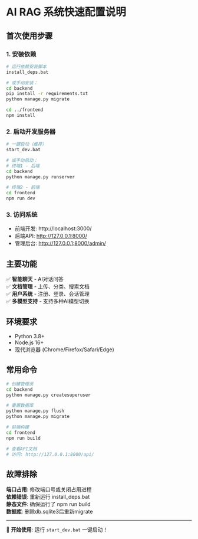 # AI RAG 系统快速配置说明

## 首次使用步骤

### 1. 安装依赖
```bash
# 运行依赖安装脚本
install_deps.bat

# 或手动安装：
cd backend
pip install -r requirements.txt
python manage.py migrate

cd ../frontend  
npm install
```

### 2. 启动开发服务器
```bash
# 一键启动（推荐）
start_dev.bat

# 或手动启动：
# 终端1 - 后端
cd backend
python manage.py runserver

# 终端2 - 前端  
cd frontend
npm run dev
```

### 3. 访问系统
- 前端开发: http://localhost:3000/
- 后端API: http://127.0.0.1:8000/
- 管理后台: http://127.0.0.1:8000/admin/

## 主要功能

✅ **智能聊天** - AI对话问答  
✅ **文档管理** - 上传、分类、搜索文档  
✅ **用户系统** - 注册、登录、会话管理  
✅ **多模型支持** - 支持多种AI模型切换  

## 环境要求

- Python 3.8+
- Node.js 16+ 
- 现代浏览器 (Chrome/Firefox/Safari/Edge)

## 常用命令

```bash
# 创建管理员
cd backend
python manage.py createsuperuser

# 重置数据库
python manage.py flush
python manage.py migrate

# 前端构建
cd frontend
npm run build

# 查看API文档
# 访问: http://127.0.0.1:8000/api/
```

## 故障排除

**端口占用**: 修改端口号或关闭占用进程  
**依赖错误**: 重新运行 install_deps.bat  
**静态文件**: 确保运行了 npm run build  
**数据库**: 删除db.sqlite3后重新migrate  

---

🚀 **开始使用**: 运行 `start_dev.bat` 一键启动！